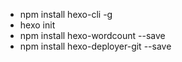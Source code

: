 * npm install hexo-cli -g 
* hexo init
* npm install hexo-wordcount --save
* npm install hexo-deployer-git --save
